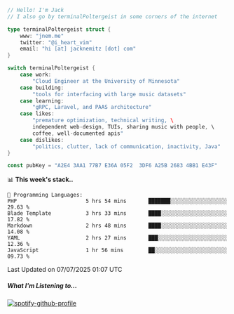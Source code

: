 ```go
// Hello! I'm Jack
// I also go by terminalPoltergeist in some corners of the internet

type terminalPoltergeist struct {
    www: "jnem.me"
    twitter: "@i_heart_vim"
    email: "hi [at] jacknemitz [dot] com"
}

switch terminalPoltergeist {
    case work:
        "Cloud Engineer at the University of Minnesota"
    case building:
        "tools for interfacing with large music datasets"
    case learning:
        "gRPC, Laravel, and PAAS architecture"
    case likes:
        "premature optimization, technical writing, \
        independent web-design, TUIs, sharing music with people, \
        coffee, well-documented apis"
    case dislikes:
        "politics, clutter, lack of communication, inactivity, Java"
}

const pubKey = "A2E4 3AA1 77B7 E36A 05F2  3DF6 A25B 2683 4BB1 E43F"
```

<!--START_SECTION:waka-->
📊 **This week's stack..** 

```text
💬 Programming Languages: 
PHP                      5 hrs 54 mins       ███████░░░░░░░░░░░░░░░░░░   29.63 % 
Blade Template           3 hrs 33 mins       ████░░░░░░░░░░░░░░░░░░░░░   17.82 % 
Markdown                 2 hrs 48 mins       ████░░░░░░░░░░░░░░░░░░░░░   14.08 % 
YAML                     2 hrs 27 mins       ███░░░░░░░░░░░░░░░░░░░░░░   12.36 % 
JavaScript               1 hr 56 mins        ██░░░░░░░░░░░░░░░░░░░░░░░   09.73 % 
```


 Last Updated on 07/07/2025 01:07 UTC
<!--END_SECTION:waka-->

##### What I'm Listening to...

[![spotify-github-profile](https://jnem.me/listening-item?maxAge=2592000)](https://jnem.me/listening)
